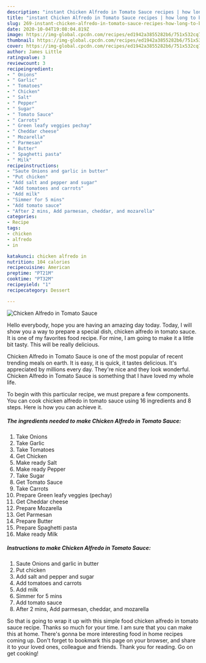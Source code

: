 ```yaml
---
description: "instant Chicken Alfredo in Tomato Sauce recipes | how long to bake Chicken Alfredo in Tomato Sauce"
title: "instant Chicken Alfredo in Tomato Sauce recipes | how long to bake Chicken Alfredo in Tomato Sauce"
slug: 269-instant-chicken-alfredo-in-tomato-sauce-recipes-how-long-to-bake-chicken-alfredo-in-tomato-sauce
date: 2020-10-04T19:08:04.819Z
image: https://img-global.cpcdn.com/recipes/ed1942a3855282b6/751x532cq70/chicken-alfredo-in-tomato-sauce-recipe-main-photo.jpg
thumbnail: https://img-global.cpcdn.com/recipes/ed1942a3855282b6/751x532cq70/chicken-alfredo-in-tomato-sauce-recipe-main-photo.jpg
cover: https://img-global.cpcdn.com/recipes/ed1942a3855282b6/751x532cq70/chicken-alfredo-in-tomato-sauce-recipe-main-photo.jpg
author: James Little
ratingvalue: 3
reviewcount: 3
recipeingredient:
- " Onions"
- " Garlic"
- " Tomatoes"
- " Chicken"
- " Salt"
- " Pepper"
- " Sugar"
- " Tomato Sauce"
- " Carrots"
- " Green leafy veggies pechay"
- " Cheddar cheese"
- " Mozarella"
- " Parmesan"
- " Butter"
- " Spaghetti pasta"
- " Milk"
recipeinstructions:
- "Saute Onions and garlic in butter"
- "Put chicken"
- "Add salt and pepper and sugar"
- "Add tomatoes and carrots"
- "Add milk"
- "Simmer for 5 mins"
- "Add tomato sauce"
- "After 2 mins, Add parmesan, cheddar, and mozarella"
categories:
- Recipe
tags:
- chicken
- alfredo
- in

katakunci: chicken alfredo in 
nutrition: 104 calories
recipecuisine: American
preptime: "PT21M"
cooktime: "PT32M"
recipeyield: "1"
recipecategory: Dessert

---
```



![Chicken Alfredo in Tomato Sauce](https://img-global.cpcdn.com/recipes/ed1942a3855282b6/751x532cq70/chicken-alfredo-in-tomato-sauce-recipe-main-photo.jpg)

Hello everybody, hope you are having an amazing day today. Today, I will show you a way to prepare a special dish, chicken alfredo in tomato sauce. It is one of my favorites food recipe. For mine, I am going to make it a little bit tasty. This will be really delicious.



Chicken Alfredo in Tomato Sauce is one of the most popular of recent trending meals on earth. It is easy, it is quick, it tastes delicious. It's appreciated by millions every day. They're nice and they look wonderful. Chicken Alfredo in Tomato Sauce is something that I have loved my whole life.


To begin with this particular recipe, we must prepare a few components. You can cook chicken alfredo in tomato sauce using 16 ingredients and 8 steps. Here is how you can achieve it.

<!--inarticleads1-->

##### The ingredients needed to make Chicken Alfredo in Tomato Sauce:

1. Take  Onions
1. Take  Garlic
1. Take  Tomatoes
1. Get  Chicken
1. Make ready  Salt
1. Make ready  Pepper
1. Take  Sugar
1. Get  Tomato Sauce
1. Take  Carrots
1. Prepare  Green leafy veggies (pechay)
1. Get  Cheddar cheese
1. Prepare  Mozarella
1. Get  Parmesan
1. Prepare  Butter
1. Prepare  Spaghetti pasta
1. Make ready  Milk




<!--inarticleads2-->

##### Instructions to make Chicken Alfredo in Tomato Sauce:

1. Saute Onions and garlic in butter
1. Put chicken
1. Add salt and pepper and sugar
1. Add tomatoes and carrots
1. Add milk
1. Simmer for 5 mins
1. Add tomato sauce
1. After 2 mins, Add parmesan, cheddar, and mozarella




So that is going to wrap it up with this simple food chicken alfredo in tomato sauce recipe. Thanks so much for your time. I am sure that you can make this at home. There's gonna be more interesting food in home recipes coming up. Don't forget to bookmark this page on your browser, and share it to your loved ones, colleague and friends. Thank you for reading. Go on get cooking!
